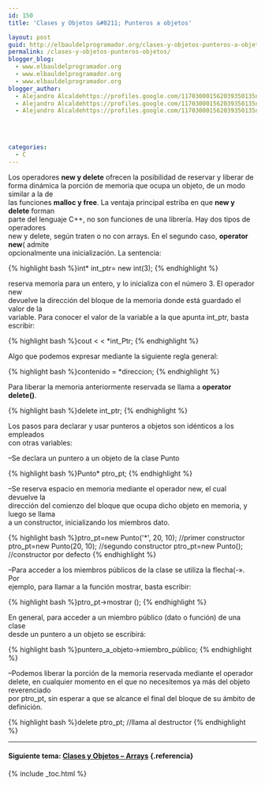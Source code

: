 ```yaml
---
id: 150
title: 'Clases y Objetos &#8211; Punteros a objetos'

layout: post
guid: http://elbauldelprogramador.org/clases-y-objetos-punteros-a-objetos/
permalink: /clases-y-objetos-punteros-objetos/
blogger_blog:
  - www.elbauldelprogramador.org
  - www.elbauldelprogramador.org
  - www.elbauldelprogramador.org
blogger_author:
  - Alejandro Alcaldehttps://profiles.google.com/117030001562039350135noreply@blogger.com
  - Alejandro Alcaldehttps://profiles.google.com/117030001562039350135noreply@blogger.com
  - Alejandro Alcaldehttps://profiles.google.com/117030001562039350135noreply@blogger.com

  
  
  
categories:
  - C
---
```

<div class="iconcpp">
</div>

Los operadores **new y delete** ofrecen la posibilidad de reservar y liberar de  
forma dinámica la porción de memoria que ocupa un objeto, de un modo similar a la de  
las funciones **malloc y free**. La ventaja principal estriba en que **new y delete** forman  
parte del lenguaje C++, no son funciones de una librería. Hay dos tipos de operadores  
new y delete, según traten o no con arrays. En el segundo caso, **operator new**( admite  
opcionalmente una inicialización. La sentencia:  
  
<!--more-->

{% highlight bash %}int* int_ptr= new int(3);
{% endhighlight %}

reserva memoria para un entero, y lo inicializa con el número 3. El operador new  
devuelve la dirección del bloque de la memoria donde está guardado el valor de la  
variable. Para conocer el valor de la variable a la que apunta int_ptr, basta escribir:

{% highlight bash %}cout < < *int_Ptr;
{% endhighlight %}

Algo que podemos expresar mediante la siguiente regla general:

{% highlight bash %}contenido = *direccion;
{% endhighlight %}

Para liberar la memoria anteriormente reservada se llama a **operator delete()**.

{% highlight bash %}delete int_ptr;
{% endhighlight %}

Los pasos para declarar y usar punteros a objetos son idénticos a los empleados  
con otras variables:

&#8211;Se declara un puntero a un objeto de la clase Punto

{% highlight bash %}Punto* ptro_pt;
{% endhighlight %}

&#8211;Se reserva espacio en memoria mediante el operador new, el cual devuelve la  
dirección del comienzo del bloque que ocupa dicho objeto en memoria, y luego se llama  
a un constructor, inicializando los miembros dato.

{% highlight bash %}ptro_pt=new Punto('*', 20, 10); <span class="comentarios">//primer constructor</span>
ptro_pt=new Punto(20, 10);      <span class="comentarios">//segundo constructor</span>
ptro_pt=new Punto();            <span class="comentarios">//constructor por defecto</span>
{% endhighlight %}

&#8211;Para acceder a los miembros públicos de la clase se utiliza la flecha(-». Por  
ejemplo, para llamar a la función mostrar, basta escribir:

{% highlight bash %}ptro_pt->mostrar ();
{% endhighlight %}

En general, para acceder a un miembro público (dato o función) de una clase  
desde un puntero a un objeto se escribirá:

{% highlight bash %}puntero_a_objeto->miembro_público;
{% endhighlight %}

&#8211;Podemos liberar la porción de la memoria reservada mediante el operador  
delete, en cualquier momento en el que no necesitemos ya más del objeto reverenciado  
por ptro_pt, sin esperar a que se alcance el final del bloque de su ámbito de definición.

{% highlight bash %}delete ptro_pt;   <span class="comentarios">//llama al destructor</span>
{% endhighlight %}

* * *

#### Siguiente tema: [Clases y Objetos &#8211; Arrays][1] {.referencia}



 [1]: http://elbauldelprogramador.com/clases-y-objetos-arrays/

{% include _toc.html %}
